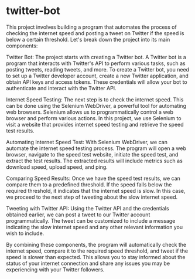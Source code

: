 # twitter-bot
This project involves building a program that automates the process of checking the internet speed and posting a tweet on Twitter if the speed is below a certain threshold. Let's break down the project into its main components:

Twitter Bot:
The project starts with creating a Twitter bot. A Twitter bot is a program that interacts with Twitter's API to perform various tasks, such as posting tweets, reading tweets, and more. To create a Twitter bot, you need to set up a Twitter developer account, create a new Twitter application, and obtain API keys and access tokens. These credentials will allow your bot to authenticate and interact with the Twitter API.

Internet Speed Testing:
The next step is to check the internet speed. This can be done using the Selenium WebDriver, a powerful tool for automating web browsers. Selenium allows us to programmatically control a web browser and perform various actions. In this project, we use Selenium to visit a website that provides internet speed testing and retrieve the speed test results.

Automating Internet Speed Test:
With Selenium WebDriver, we can automate the internet speed testing process. The program will open a web browser, navigate to the speed test website, initiate the speed test, and extract the test results. The extracted results will include metrics such as download speed, upload speed, and ping.

Comparing Speed Results:
Once we have the speed test results, we can compare them to a predefined threshold. If the speed falls below the required threshold, it indicates that the internet speed is slow. In this case, we proceed to the next step of tweeting about the slow internet speed.

Tweeting with Twitter API:
Using the Twitter API and the credentials obtained earlier, we can post a tweet to our Twitter account programmatically. The tweet can be customized to include a message indicating the slow internet speed and any other relevant information you wish to include.

By combining these components, the program will automatically check the internet speed, compare it to the required speed threshold, and tweet if the speed is slower than expected. This allows you to stay informed about the status of your internet connection and share any issues you may be experiencing with your Twitter followers.
